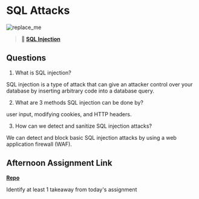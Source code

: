 # SQL Attacks

![replace_me](https://codeworks.blob.core.windows.net/public/assets/img/illustrations/placeholder.svg)

> **📖 [SQL Injection](https://codeworksacademy.com/fs-student-guide/resources/wk11/03-SQL-Injection)**

## Questions

1. What is SQL injection?

SQL injection is a type of attack that can give an attacker control over your database by inserting arbitrary code into a database query.

2. What are 3 methods SQL injection can be done by?

user input, modifying cookies, and HTTP headers.

3. How can we detect and sanitize SQL injection attacks?

We can detect and block basic SQL injection attacks by using a web application firewall (WAF).

## Afternoon Assignment Link

**[Repo](https://github.com/tylertruman/<ASSIGNMENT_REPO>)**

Identify at least 1 takeaway from today's assignment
